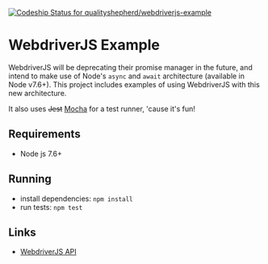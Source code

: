 [ ![Codeship Status for qualityshepherd/webdriverjs-example](https://app.codeship.com/projects/3642cc20-4621-0135-6835-62afb45a34d4/status?branch=master)](https://app.codeship.com/projects/231337)

# WebdriverJS Example
WebdriverJS will be deprecating their promise manager in the future, and intend to make use of Node's `async` and `await` architecture (available in Node v7.6+). This project includes examples of using WebdriverJS with this new architecture.

It also uses ~~Jest~~ [Mocha](https://mochajs.org) for a test runner, 'cause it's fun!

## Requirements
- Node js 7.6+

## Running
- install dependencies: `npm install`
- run tests: `npm test`

## Links
- [WebdriverJS API](https://seleniumhq.github.io/selenium/docs/api/javascript/module/selenium-webdriver/index.html)